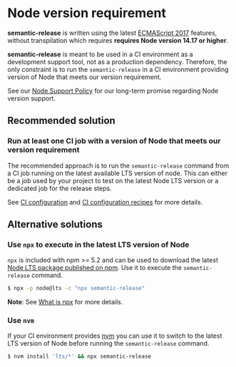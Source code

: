 # Node version requirement

**semantic-release** is written using the latest [ECMAScript 2017](https://www.ecma-international.org/publications/standards/Ecma-262.htm) features, without transpilation which requires **requires Node version 14.17 or higher**.

**semantic-release** is meant to be used in a CI environment as a development support tool, not as a production dependency.
Therefore, the only constraint is to run the `semantic-release` in a CI environment providing version of Node that meets our version requirement.

See our [Node Support Policy](node-support-policy.md) for our long-term promise regarding Node version support.

## Recommended solution

### Run at least one CI job with a version of Node that meets our version requirement

The recommended approach is to run the `semantic-release` command from a CI job running on the latest available LTS version of node.
This can either be a job used by your project to test on the latest Node LTS version or a dedicated job for the release steps.

See [CI configuration](../usage/ci-configuration.md) and [CI configuration recipes](../recipes/release-workflow/README.md#ci-configurations) for more details.

## Alternative solutions

### Use `npx` to execute in the latest LTS version of Node

`npx` is included with npm >= 5.2 and can be used to download the latest [Node LTS package published on npm](https://www.npmjs.com/package/node).
Use it to execute the `semantic-release` command.

```bash
$ npx -p node@lts -c "npx semantic-release"
```

**Note**: See [What is npx](./FAQ.md#what-is-npx) for more details.

### Use `nvm`

If your CI environment provides [nvm](https://github.com/creationix/nvm) you can use it to switch to the latest LTS version of Node before running the `semantic-release` command.

```bash
$ nvm install 'lts/*' && npx semantic-release
```
